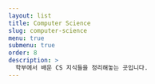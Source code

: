 ```yaml
---
layout: list
title: Computer Science
slug: computer-science
menu: true
submenu: true
order: 8
description: >
  학부에서 배운 CS 지식들을 정리해놓는 곳입니다.
---
```

